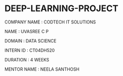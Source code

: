 # DEEP-LEARNING-PROJECT

COMPANY NAME : CODTECH IT SOLUTIONS

NAME : UVASREE C P

DOMAIN : DATA SCIENCE

INTERN ID : CT04DH520

DURATION : 4 WEEKS

MENTOR NAME : NEELA SANTHOSH

